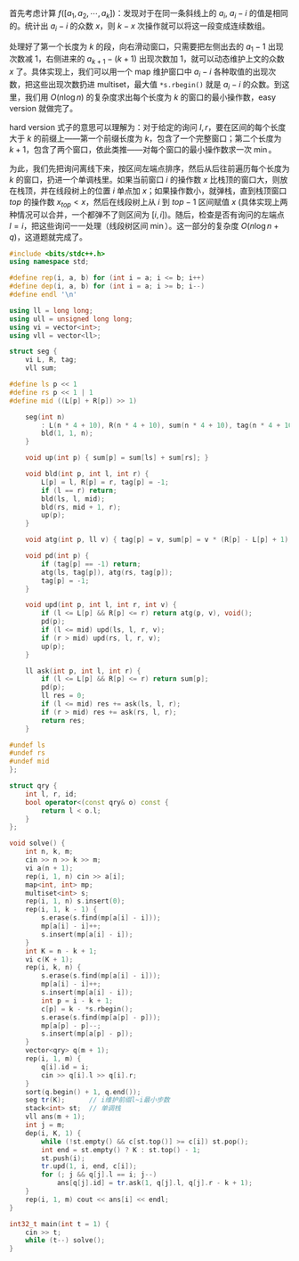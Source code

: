 首先考虑计算 $f([a_1, a_2,\cdots,a_k])$：发现对于在同一条斜线上的 $a_i$, $a_i-i$ 的值是相同的。统计出 $a_i-i$ 的众数 $x$，则 $k-x$ 次操作就可以将这一段变成连续数组。

处理好了第一个长度为 $k$ 的段，向右滑动窗口，只需要把左侧出去的 $a_1-1$ 出现次数减 1，右侧进来的 $a_{k+1}-(k+1)$ 出现次数加 1，就可以动态维护上文的众数 $x$ 了。具体实现上，我们可以用一个 map 维护窗口中 $a_i-i$ 各种取值的出现次数，把这些出现次数扔进 multiset，最大值 `*s.rbegin()` 就是 $a_i-i$ 的众数。到这里，我们用 $O(n\log n)$ 的复杂度求出每个长度为 $k$ 的窗口的最小操作数，easy version 就做完了。

hard version 式子的意思可以理解为：对于给定的询问 $l,r$，要在区间的每个长度大于 $k$ 的前缀上——第一个前缀长度为 $k$，包含了一个完整窗口；第二个长度为 $k+1$，包含了两个窗口，依此类推——对每个窗口的最小操作数求一次 $\min$。

为此，我们先把询问离线下来，按区间左端点排序，然后从后往前遍历每个长度为 $k$ 的窗口，扔进一个单调栈里。如果当前窗口 $i$ 的操作数 $x$ 比栈顶的窗口大，则放在栈顶，并在线段树上的位置 $i$ 单点加 $x$；如果操作数小，就弹栈，直到栈顶窗口 $top$ 的操作数 $x_{top} < x$，然后在线段树上从 $i$ 到 $top-1$ 区间赋值 $x$ (具体实现上两种情况可以合并，一个都弹不了则区间为 $[i,i]$)。随后，检查是否有询问的左端点 $l=i$，把这些询问一一处理（线段树区间 $\min$）。这一部分的复杂度 $O(n\log n+q)$，这道题就完成了。

```cpp
#include <bits/stdc++.h>
using namespace std;

#define rep(i, a, b) for (int i = a; i <= b; i++)
#define dep(i, a, b) for (int i = a; i >= b; i--)
#define endl '\n'

using ll = long long;
using ull = unsigned long long;
using vi = vector<int>;
using vll = vector<ll>;

struct seg {
    vi L, R, tag;
    vll sum;

#define ls p << 1
#define rs p << 1 | 1
#define mid ((L[p] + R[p]) >> 1)

    seg(int n)
        : L(n * 4 + 10), R(n * 4 + 10), sum(n * 4 + 10), tag(n * 4 + 10) {
        bld(1, 1, n);
    }

    void up(int p) { sum[p] = sum[ls] + sum[rs]; }

    void bld(int p, int l, int r) {
        L[p] = l, R[p] = r, tag[p] = -1;
        if (l == r) return;
        bld(ls, l, mid);
        bld(rs, mid + 1, r);
        up(p);
    }

    void atg(int p, ll v) { tag[p] = v, sum[p] = v * (R[p] - L[p] + 1); }

    void pd(int p) {
        if (tag[p] == -1) return;
        atg(ls, tag[p]), atg(rs, tag[p]);
        tag[p] = -1;
    }

    void upd(int p, int l, int r, int v) {
        if (l <= L[p] && R[p] <= r) return atg(p, v), void();
        pd(p);
        if (l <= mid) upd(ls, l, r, v);
        if (r > mid) upd(rs, l, r, v);
        up(p);
    }

    ll ask(int p, int l, int r) {
        if (l <= L[p] && R[p] <= r) return sum[p];
        pd(p);
        ll res = 0;
        if (l <= mid) res += ask(ls, l, r);
        if (r > mid) res += ask(rs, l, r);
        return res;
    }

#undef ls
#undef rs
#undef mid
};

struct qry {
    int l, r, id;
    bool operator<(const qry& o) const {
        return l < o.l;
    }
};

void solve() {
    int n, k, m;
    cin >> n >> k >> m;
    vi a(n + 1);
    rep(i, 1, n) cin >> a[i];
    map<int, int> mp;
    multiset<int> s;
    rep(i, 1, n) s.insert(0);
    rep(i, 1, k - 1) {
        s.erase(s.find(mp[a[i] - i]));
        mp[a[i] - i]++;
        s.insert(mp[a[i] - i]);
    }
    int K = n - k + 1;
    vi c(K + 1);
    rep(i, k, n) {
        s.erase(s.find(mp[a[i] - i]));
        mp[a[i] - i]++;
        s.insert(mp[a[i] - i]);
        int p = i - k + 1;
        c[p] = k - *s.rbegin();
        s.erase(s.find(mp[a[p] - p]));
        mp[a[p] - p]--;
        s.insert(mp[a[p] - p]);
    }
    vector<qry> q(m + 1);
    rep(i, 1, m) {
        q[i].id = i;
        cin >> q[i].l >> q[i].r;
    }
    sort(q.begin() + 1, q.end());
    seg tr(K);      // i维护前缀l~i最小步数
    stack<int> st;  // 单调栈
    vll ans(m + 1);
    int j = m;
    dep(i, K, 1) {
        while (!st.empty() && c[st.top()] >= c[i]) st.pop();
        int end = st.empty() ? K : st.top() - 1;
        st.push(i);
        tr.upd(1, i, end, c[i]);
        for (; j && q[j].l == i; j--)
            ans[q[j].id] = tr.ask(1, q[j].l, q[j].r - k + 1);
    }
    rep(i, 1, m) cout << ans[i] << endl;
}

int32_t main(int t = 1) {
    cin >> t;
    while (t--) solve();
}
```